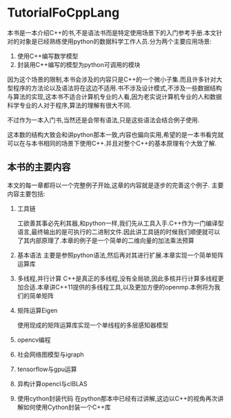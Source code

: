 # TutorialFoCppLang

本书是一本介绍C++的书,不是语法书而是特定使用场景下的入门参考手册.本文针对的对象是已经熟练使用python的数据科学工作人员.分为两个主要应用场景:

1. 使用C++编写数学模型
2. 封装用C++编写的模型为python可调用的模块

因为这个场景的限制,本书会涉及的内容只是C++的一个微小子集.而且许多针对大型程序的方法论以及语法将在这边不适用.书不涉及设计模式,不涉及一些数据结构与算法的实现,这本书不适合计算机专业的人看,因为老实说计算机专业的人和数据科学专业的人对于程序,算法的理解有很大不同.

不过作为一本入门书,当然还是会带有语法,只是这些语法会结合例子使用.

这本数的结构大致会和讲python那本一致,内容也偏向实用,希望的是一本书看完就可以在与本书相同的场景下使用C++.并且对整个C++的基本原理有个大致了解.

## 本书的主要内容

本文的每一章都将以一个完整例子开始,这章的内容就是逐步的完善这个例子.
主要内容主要包括:

1. 工具链
    
    工欲善其事必先利其器,和python一样,我们先从工具入手.C++作为一门编译型语言,最终输出的是可执行的二进制文件.因此讲工具链的时候我们顺便就可以了其内部原理了.本章的例子是一个简单的二维向量的加法乘法预算

2. 基本语法
    主要是参照python语法,然后再对其进行扩展.本章实现一个简单矩阵运算库

3. 多线程,并行计算
    C++是真正的多线程,没有全局锁,因此多核并行计算多线程更加合适.本章讲C++11提供的多线程工具,以及更加方便的openmp.本例将为我们的简单矩阵

4. 矩阵运算Eigen

    使用现成的矩阵运算库实现一个单线程的多层感知器模型
    
5. opencv编程
6. 社会网络图模型与igraph
7. tensorflow与gpu运算
8. 异构计算opencl与clBLAS
9. 使用cython封装代码
    在python那本中已经有过讲解,这边以C++的视角再次讲解如何使用Cython封装一个C++库
